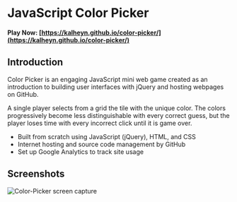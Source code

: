 # JavaScript Color Picker
**Play Now: [https://kalheyn.github.io/color-picker/](https://kalheyn.github.io/color-picker/)**

## Introduction
Color Picker is an engaging JavaScript mini web game created as an introduction to building user interfaces with jQuery and hosting webpages on GitHub.

A single player selects from a grid the tile with the unique color. The colors progressively become less distinguishable with every correct guess, but the player loses time with every incorrect click until it is game over.

* Built from scratch using JavaScript (jQuery), HTML, and CSS
* Internet hosting and source code management by GitHub
* Set up Google Analytics to track site usage

## Screenshots
![Color-Picker screen capture](https://github.com/kalheyn/color-picker/blob/master/Color-Picker-screencapture.gif)
